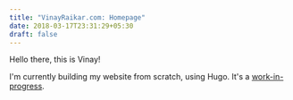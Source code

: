 ```yaml
---
title: "VinayRaikar.com: Homepage"
date: 2018-03-17T23:31:29+05:30
draft: false
---
```


Hello there, this is Vinay!

I'm currently building my website from scratch, using Hugo. It's a [work-in-progress](https://github.com/vsr/vinayraikar.com).
